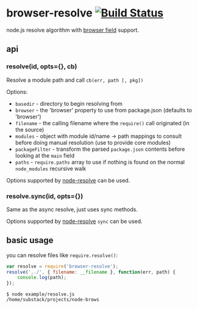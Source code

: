 # browser-resolve [![Build Status](https://travis-ci.org/defunctzombie/node-browser-resolve.png?branch=master)](https://travis-ci.org/defunctzombie/node-browser-resolve)

node.js resolve algorithm with [browser field](https://github.com/defunctzombie/package-browser-field-spec) support.

## api

### resolve(id, opts={}, cb)

Resolve a module path and call `cb(err, path [, pkg])`

Options:

* `basedir` - directory to begin resolving from
* `browser` - the 'browser' property to use from package.json (defaults to 'browser')
* `filename` - the calling filename where the `require()` call originated (in the source)
* `modules` - object with module id/name -> path mappings to consult before doing manual resolution (use to provide core modules)
* `packageFilter` - transform the parsed `package.json` contents before looking at the `main` field
* `paths` - `require.paths` array to use if nothing is found on the normal `node_modules` recursive walk

Options supported by [node-resolve](https://github.com/substack/node-resolve#resolveid-opts-cb) can be used.

### resolve.sync(id, opts={})

Same as the async resolve, just uses sync methods.

Options supported by [node-resolve](https://github.com/substack/node-resolve#resolvesyncid-opts) `sync` can be used.

## basic usage

you can resolve files like `require.resolve()`:
``` js
var resolve = require('browser-resolve');
resolve('../', { filename: __filename }, function(err, path) {
    console.log(path);
});
```

```
$ node example/resolve.js
/home/substack/projects/node-brows
